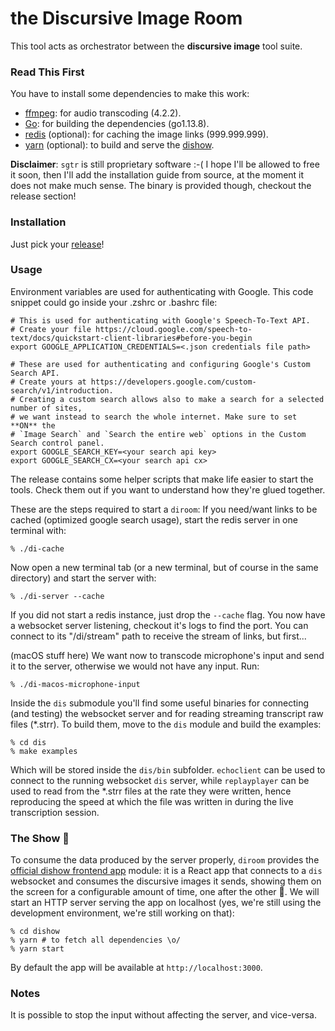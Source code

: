 # the Discursive Image Room
This tool acts as orchestrator between the **discursive image** tool suite.

### Read This First
You have to install some dependencies to make this work:
- [ffmpeg](https://ffmpeg.org): for audio transcoding (4.2.2).
- [Go](https://golang.org): for building the dependencies (go1.13.8).
- [redis](https://redis.io) (optional): for caching the image links (999.999.999).
- [yarn](https://classic.yarnpkg.com/en/docs/install/#mac-stable) (optional): to build and serve the [dishow](https://github.com/AndreaKaus/dishow).

**Disclaimer**: `sgtr` is still proprietary software :-( I hope I'll be allowed to free it soon, then I'll add the installation guide from source, at the moment it does not make much sense. The binary is provided though, checkout the release section!

### Installation
Just pick your [release](https://github.com/jecoz/diroom/releases)!

### Usage
Environment variables are used for authenticating with Google.
This code snippet could go inside your .zshrc or .bashrc file:
```
# This is used for authenticating with Google's Speech-To-Text API.
# Create your file https://cloud.google.com/speech-to-text/docs/quickstart-client-libraries#before-you-begin
export GOOGLE_APPLICATION_CREDENTIALS=<.json credentials file path>

# These are used for authenticating and configuring Google's Custom Search API.
# Create yours at https://developers.google.com/custom-search/v1/introduction.
# Creating a custom search allows also to make a search for a selected number of sites,
# we want instead to search the whole internet. Make sure to set **ON** the
# `Image Search` and `Search the entire web` options in the Custom Search control panel.
export GOOGLE_SEARCH_KEY=<your search api key>
export GOOGLE_SEARCH_CX=<your search api cx>
```

The release contains some helper scripts that make life easier to start the tools. Check them
out if you want to understand how they're glued together.

These are the steps required to start a `diroom`:
If you need/want links to be cached (optimized google search usage), start the redis server in
one terminal with:
```
% ./di-cache
```
Now open a new terminal tab (or a new terminal, but of course in the same directory) and start
the server with:
```
% ./di-server --cache
```
If you did not start a redis instance, just drop the `--cache` flag. You now have a websocket server
listening, checkout it's logs to find the port. You can connect to its "/di/stream" path to receive
the stream of links, but first...

(macOS stuff here)
We want now to transcode microphone's input and send it to the server, otherwise we would not have
any input. Run:
```
% ./di-macos-microphone-input
```

Inside the `dis` submodule you'll find some useful binaries for connecting (and testing) the websocket
server and for reading streaming transcript raw files (*.strr). To build them, move to the `dis` module
and build the examples:
```
% cd dis
% make examples
```
Which will be stored inside the `dis/bin` subfolder. `echoclient` can be used to connect to the running
websocket `dis` server, while `replayplayer` can be used to read from the *.strr files at the rate they
were written, hence reproducing the speed at which the file was written in during the live transcription
session.

### The Show :construction:
To consume the data produced by the server properly, `diroom` provides the
[official dishow frontend app](https://github.com/AndreaKaus/dishow) module: it is a React app that
connects to a `dis` websocket and consumes the discursive images it sends, showing them on the screen
for a configurable amount of time, one after the other :tada:.
We will start an HTTP server serving the app on localhost (yes, we're still using the development
environment, we're still working on that):
```
% cd dishow
% yarn # to fetch all dependencies \o/
% yarn start
```
By default the app will be available at `http://localhost:3000`.

### Notes
It is possible to stop the input without affecting the server, and vice-versa.

